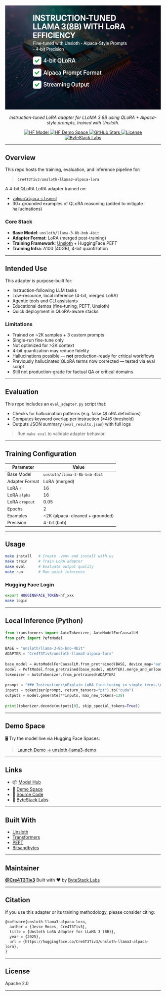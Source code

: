 <p align="center">
  <img src="https://raw.githubusercontent.com/Cre4T3Tiv3/unsloth-llama3-alpaca-lora/main/docs/assets/unsloth_llama3_alpaca_lora_v0.1.0.png" alt="Demo GIF" width="640"/>
</p>

<p align="center">
  <i>Instruction-tuned LoRA adapter for LLaMA 3 8B using QLoRA + Alpaca-style prompts, trained with Unsloth.</i>
</p>

<p align="center">
  <a href="https://huggingface.co/Cre4T3Tiv3/unsloth-llama3-alpaca-lora">
    <img src="https://img.shields.io/badge/HF_Model-Available-blue?logo=huggingface" alt="HF Model">
  </a>
  <a href="https://huggingface.co/spaces/Cre4T3Tiv3/unsloth-llama3-demo">
    <img src="https://img.shields.io/badge/Live_Demo-HF_Space-orange?logo=gradio" alt="HF Demo Space">
  </a>
  <a href="https://github.com/Cre4T3Tiv3/unsloth-llama3-alpaca-lora/stargazers">
    <img src="https://img.shields.io/github/stars/Cre4T3Tiv3/unsloth-llama3-alpaca-lora?style=social" alt="GitHub Stars">
  </a>
  <a href="https://github.com/Cre4T3Tiv3/unsloth-llama3-alpaca-lora/blob/main/LICENSE">
    <img src="https://img.shields.io/github/license/Cre4T3Tiv3/unsloth-llama3-alpaca-lora" alt="License">
  </a>
  <a href="https://bytestacklabs.com">
    <img src="https://img.shields.io/badge/Made%20by-ByteStack%20Labs-2ea44f" alt="ByteStack Labs">
  </a>
</p>

---

## Overview

This repo hosts the training, evaluation, and inference pipeline for:

> **`Cre4T3Tiv3/unsloth-llama3-alpaca-lora`**

A 4-bit QLoRA LoRA adapter trained on:

- [`yahma/alpaca-cleaned`](https://huggingface.co/datasets/yahma/alpaca-cleaned)
- 30+ grounded examples of QLoRA reasoning (added to mitigate hallucinations)

### Core Stack

- **Base Model**: `unsloth/llama-3-8b-bnb-4bit`
- **Adapter Format**: LoRA (merged post-training)
- **Training Framework**: [Unsloth](https://github.com/unslothai/unsloth) + HuggingFace PEFT
- **Training Infra**: A100 (40GB), 4-bit quantization

---

## Intended Use

This adapter is purpose-built for:

- Instruction-following LLM tasks
- Low-resource, local inference (4-bit, merged LoRA)
- Agentic tools and CLI assistants
- Educational demos (fine-tuning, PEFT, Unsloth)
- Quick deployment in QLoRA-aware stacks

### Limitations

- Trained on ~2K samples + 3 custom prompts
- Single-run fine-tune only
- Not optimized for >2K context
- 4-bit quantization may reduce fidelity
- Hallucinations possible — **not** production-ready for critical workflows
- Previously hallucinated QLoRA terms now corrected — tested via eval script
- Still not production-grade for factual QA or critical domains

---

## Evaluation

This repo includes an `eval_adapter.py` script that:

- Checks for hallucination patterns (e.g. false QLoRA definitions)
- Computes keyword overlap per instruction (≥4/6 threshold)
- Outputs JSON summary (`eval_results.json`) with full logs

> Run `make eval` to validate adapter behavior.

---

## Training Configuration

| Parameter       | Value                               |
|-----------------|-------------------------------------|
| Base Model      | `unsloth/llama-3-8b-bnb-4bit`       |
| Adapter Format  | LoRA (merged)                       |
| LoRA `r`        | 16                                  |
| LoRA `alpha`    | 16                                  |
| LoRA `dropout`  | 0.05                                |
| Epochs          | 2                                   |
| Examples        | ~2K (alpaca-cleaned + grounded)     |
| Precision       | 4-bit (bnb)                         |

---

## Usage

```bash
make install   # Create .venv and install with uv
make train     # Train LoRA adapter
make eval      # Evaluate output quality
make run       # Run quick inference
````

### Hugging Face Login

```bash
export HUGGINGFACE_TOKEN=hf_xxx
make login
```

---

## Local Inference (Python)

```python
from transformers import AutoTokenizer, AutoModelForCausalLM
from peft import PeftModel

BASE = "unsloth/llama-3-8b-bnb-4bit"
ADAPTER = "Cre4T3Tiv3/unsloth-llama3-alpaca-lora"

base_model = AutoModelForCausalLM.from_pretrained(BASE, device_map="auto", load_in_4bit=True)
model = PeftModel.from_pretrained(base_model, ADAPTER).merge_and_unload()
tokenizer = AutoTokenizer.from_pretrained(ADAPTER)

prompt = "### Instruction:\nExplain LoRA fine-tuning in simple terms.\n\n### Response:"
inputs = tokenizer(prompt, return_tensors="pt").to("cuda")
outputs = model.generate(**inputs, max_new_tokens=128)

print(tokenizer.decode(outputs[0], skip_special_tokens=True))
```

---

## Demo Space

🖥 Try the model live via Hugging Face Spaces:

> [Launch Demo → unsloth-llama3-demo](https://huggingface.co/spaces/Cre4T3Tiv3/unsloth-llama3-demo)

---

## Links

* 📦 [Model Hub](https://huggingface.co/Cre4T3Tiv3/unsloth-llama3-alpaca-lora)
* 🧪 [Demo Space](https://huggingface.co/spaces/Cre4T3Tiv3/unsloth-llama3-demo)
* 🧰 [Source Code](https://github.com/Cre4T3Tiv3/unsloth-llama3-alpaca-lora)
* 💼 [ByteStack Labs](https://bytestacklabs.com)

---

## Built With

* [Unsloth](https://github.com/unslothai/unsloth)
* [Transformers](https://github.com/huggingface/transformers)
* [PEFT](https://github.com/huggingface/peft)
* [Bitsandbytes](https://github.com/TimDettmers/bitsandbytes)

---

## Maintainer

**[@Cre4T3Tiv3](https://github.com/Cre4T3Tiv3)**
Built with ❤️ by [ByteStack Labs](https://bytestacklabs.com)

---

## Citation

If you use this adapter or its training methodology, please consider citing:

```
@software{unsloth-llama3-alpaca-lora,
  author = {Jesse Moses, Cre4T3Tiv3},
  title = {Unsloth LoRA Adapter for LLaMA 3 (8B)},
  year = {2025},
  url = {https://huggingface.co/Cre4T3Tiv3/unsloth-llama3-alpaca-lora},
}
```

---

## License

Apache 2.0

---


